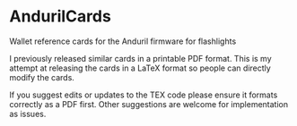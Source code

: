 # AndurilCards

Wallet reference cards for the Anduril firmware for flashlights

I previously released similar cards in a printable PDF format. This is my attempt at releasing the cards in a LaTeX format so people can directly modify the cards.

If you suggest edits or updates to the TEX code please ensure it formats correctly as a PDF first. Other suggestions are welcome for implementation as issues.
